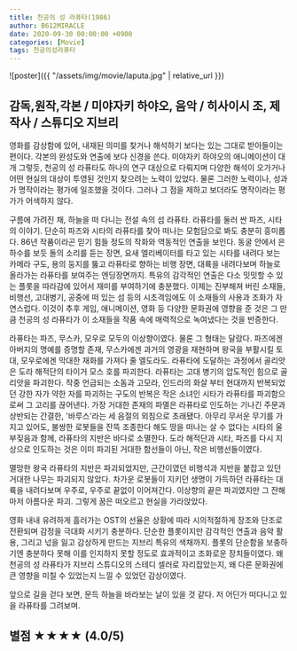 ```yaml
---
title: 천공의 성 라퓨타(1986)
author: B612MIRACLE
date: 2020-09-30 00:00:00 +0900
categories: [Movie]
tags: 천공의성라퓨타
---
```


![poster]({{ "/assets/img/movie/laputa.jpg" | relative_url }})
## 감독,원작,각본 / 미야자키 하야오, 음악 / 히사이시 조, 제작사 / 스튜디오 지브리

영화를 감상함에 있어, 내재된 의미를 찾거나 해석하기 보다는 있는 그대로 받아들이는 편이다. 각본의 완성도와 연출에 보다 신경을 쓴다.
미야자키 하야오의 애니메이션이 대개 그렇듯, 천공의 성 라퓨타도 하나의 연구 대상으로 다뤄지며 다양한 해석이 오가거나 어떤 현실의 대상이 투영된 것인지 찾으려는 노력이 있었다.
물론 그러한 노력이나, 성과가 명작이라는 평가에 일조했을 것이다. 그러나 그 점을 제하고 보더라도 명작이라는 평가가 어색하지 않다.

구름에 가려진 채, 하늘을 떠 다니는 전설 속의 섬 라퓨타. 라퓨타를 둘러 싼 파즈, 시타의 이야기. 단순히 파즈와 시타의 라퓨타를 찾아 떠나는 모험담으로 봐도 충분히 흥미롭다.
86년 작품이라곤 믿기 힘들 정도의 작화와 역동적인 연출을 보인다. 동굴 안에서 은하수를 보듯 돌의 소리를 듣는 장면, 요새 엘리베이터를 타고 있는 시타를 내려다 보는 카메라 구도, 용의 둥지를 뚫고 라퓨타로 향하는 비행 장면, 대륙을 내려다보며 하늘로 올라가는 라퓨타를 보여주는 엔딩장면까지. 특유의 감각적인 연출은 다소 밋밋할 수 있는 플롯을 따라감에 있어서 재미를 부여하기에 충분했다. 이제는 진부해져 버린 소재들, 비행선, 고대병기, 공중에 떠 있는 섬 등의 시초격임에도 이 소재들의 사용과 조화가 자연스럽다. 이것이 추후 게임, 애니메이션, 영화 등 다양한 문화권에 영향을 준 것은 그 만큼 천공의 성 라퓨타가 이 소재들을 작품 속에 매력적으로 녹여냈다는 것을 반증한다. 

라퓨타는 파즈, 무스카, 모우로 모두의 이상향이였다. 물론 그 형태는 달랐다. 파즈에겐 아버지의 명예를 증명할 존재, 무스카에겐 과거의 영광을 재현하며 왕국을 부활시킬 토대, 모우로에겐 막대한 재화를 가져다 줄 엘도라도. 라퓨타에 도달하는 과정에서 골리앗은 도라 해적단의 타이거 모스 호를 파괴한다. 라퓨타는 고대 병기의 압도적인 힘으로 골리앗을 파괴한다. 작중 언급되는 소돔과 고모라, 인드라의 화살 부터 현대까지 반복되었던 강한 자가 약한 자를 파괴하는 구도의 반복은 작은 소녀인 시타가 라퓨타를 파괴함으로써 그 고리를 끊어낸다. 가장 거대한 존재의 파멸은 라퓨타로 인도하는 기나긴 주문과 상반되는 간결한, '바루스'라는 세 음절의 외침으로 초래됐다. 아무리 무서운 무기를 가지고 있어도, 불쌍한 로봇들을 잔뜩 조종한다 해도 땅을 떠나는 살 수 없다는 시타의 울부짖음과 함께, 라퓨타의 지반은 바다로 소멸한다. 도라 해적단과 시타, 파즈를 다시 지상으로 인도하는 것은 이미 파괴된 거대한 함선들이 아닌, 작은 비행선들이였다.

멸망한 왕국 라퓨타의 지반은 파괴되었지만, 근간이였던 비행석과 지반을 붙잡고 있던 거대한 나무는 파괴되지 않았다. 차가운 로봇들이 지키던 생명이 가득하던 라퓨타는 대륙을 내려다보며 우주로, 우주로 끝없이 이어져간다. 이상향의 끝은 파괴였지만 그 잔해마저 아름다운 파괴. 그렇게 꿈은 떠오르고 현실을 가라앉았다.

영화 내내 유려하게 흘러가는 OST의 선율은 상황에 따라 시의적절하게 장조와 단조로 전환되며 감정을 극대화 시키기 충분하다. 단순한 플롯이지만 감각적인 연출과 음악 활용, 그리고 넋을 잃고 감상하게 만드는 지브리 특유의 색채까지. 플롯의 단순함을 보충하기엔 충분하다 못해 이를 인지하지 못할 정도로 효과적이고 조화로운 장치들이였다. 왜 천공의 성 라퓨타가 지브리 스튜디오의 스테디 셀러로 자리잡았는지, 왜 다른 문화권에 큰 영향을 미칠 수 있었는지 느낄 수 있었던 감상이였다.

앞으로 길을 걷다 보면, 문득 하늘을 바라보는 날이 있을 것 같다. 저 어딘가 떠다니고 있을 라퓨타를 그려보며.

## 별점 ★★★★ (4.0/5)